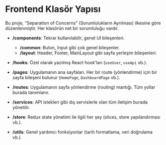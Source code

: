 # Frontend Klasör Yapısı

Bu proje, "Separation of Concerns" (Sorumlulukların Ayrılması) ilkesine göre düzenlenmiştir. Her klasörün net bir sorumluluğu vardır.

- **/components**: Tekrar kullanılabilir, genel UI bileşenleri.
  - **/common**: Buton, Input gibi çok genel bileşenler.
  - **/layout**: Header, Footer, MainLayout gibi sayfa yerleşim bileşenleri.

- **/hooks**: Özel olarak yazılmış React hook'ları (`useUser`, `useApi` vb.).

- **/pages**: Uygulamanın ana sayfaları. Her bir route (yönlendirme) için bir sayfa bileşeni bulunur (`HomePage`, `DashboardPage` vb.).

- **/routes**: Uygulamanın sayfa yönlendirme (routing) mantığı. Tüm yollar burada tanımlanır.

- **/services**: API istekleri gibi dış servislerle olan tüm iletişim burada yönetilir.

- **/store**: Redux state yönetimi ile ilgili her şey (slices, store yapılandırması vb.).

- **/utils**: Genel yardımcı fonksiyonlar (tarih formatlama, veri doğrulama vb.).
